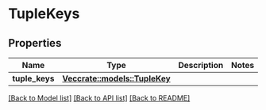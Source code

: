 # TupleKeys

## Properties

Name | Type | Description | Notes
------------ | ------------- | ------------- | -------------
**tuple_keys** | [**Vec<crate::models::TupleKey>**](TupleKey.md) |  | 

[[Back to Model list]](../README.md#documentation-for-models) [[Back to API list]](../README.md#documentation-for-api-endpoints) [[Back to README]](../README.md)


